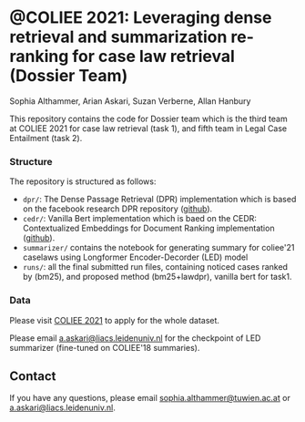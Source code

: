 # @COLIEE 2021: Leveraging dense retrieval and summarization re-ranking for case law retrieval (Dossier Team)
Sophia Althammer, Arian Askari, Suzan Verberne, Allan Hanbury

This repository contains the code for Dossier team which is the third team at COLIEE 2021 for case law retrieval (task 1), and fifth team in Legal Case Entailment (task 2).

### Structure

The repository is structured as follows:
- `dpr/`: The Dense Passage Retrieval (DPR) implementation which is based on the facebook research DPR repository \([github](https://github.com/facebookresearch/DPR)).
- `cedr/`: Vanilla Bert implementation which is baed on the CEDR: Contextualized Embeddings for Document Ranking implementation \([github](https://github.com/Georgetown-IR-Lab/cedr)).
- `summarizer/` contains the notebook for generating summary for coliee'21 caselaws using Longformer Encoder-Decorder (LED) model
- `runs/`:  all the final submitted run files, containing noticed cases ranked by (bm25), and proposed method (bm25+lawdpr), vanilla bert for task1.

### Data
Please visit [COLIEE 2021](https://sites.ualberta.ca/~rabelo/COLIEE2021/) to apply for the whole dataset. 

Please email a.askari@liacs.leidenuniv.nl for the checkpoint of LED summarizer (fine-tuned on COLIEE'18 summaries). 

## Contact
If you have any questions, please email sophia.althammer@tuwien.ac.at or a.askari@liacs.leidenuniv.nl. 